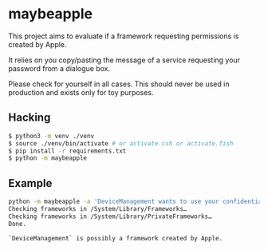 # maybeapple

This project aims to evaluate if a framework requesting permissions is created by Apple.

It relies on you copy/pasting the message of a service requesting your password from a dialogue box. 

Please check for yourself in all cases. This should never be used in production and exists only for toy purposes.

## Hacking

```sh
$ python3 -m venv ./venv
$ source ./venv/bin/activate # or activate.csh or activate.fish
$ pip install -r requirements.txt
$ python -m maybeapple
```

## Example

```sh
python -m maybeapple -a 'DeviceManagement wants to use your confidential information stored in "iOS Backup" in your keychain.'
Checking frameworks in /System/Library/Frameworks…
Checking frameworks in /System/Library/PrivateFrameworks…
Done.

`DeviceManagement` is possibly a framework created by Apple.
```
